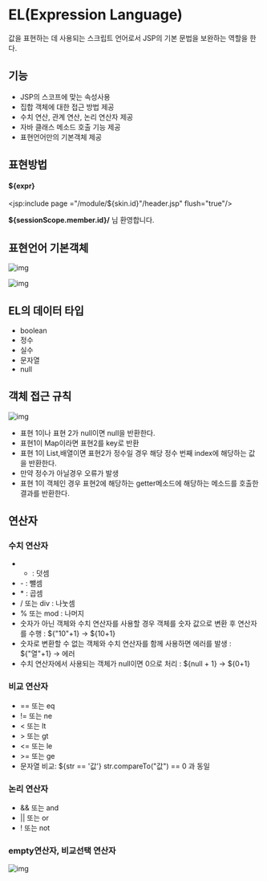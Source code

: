# EL(Expression Language)

값을 표현하는 데 사용되는 스크립트 언어로서 JSP의 기본 문법을 보완하는 역할을 한다.





## 기능

- JSP의 스코프에 맞는 속성사용
- 집합 객체에 대한 접근 방법 제공
- 수치 연산, 관계 연산, 논리 연산자 제공
- 자바 클래스 메소드 호출 기능 제공
- 표현언어만의 기본객체 제공



## 표현방법

#### ${expr}

<jsp:include page ="/module/${skin.id}"/header.jsp" flush="true"/>

<b>${sessionScope.member.id}/</b> 님 환영합니다.



## 표현언어 기본객체

![img](https://cphinf.pstatic.net/mooc/20180130_153/1517281495386qOuqH_PNG/2_6_1__.PNG)





![img](https://cphinf.pstatic.net/mooc/20180130_68/1517282068498tAlQM_PNG/2_6_1____.PNG)





## EL의 데이터 타입

- boolean
- 정수
- 실수
- 문자열
- null



## 객체 접근 규칙

![img](https://cphinf.pstatic.net/mooc/20180130_27/1517286832617YwnDB_PNG/2_6_1_.PNG)

- 표현 1이나 표현 2가 null이면 null을 반환한다.
- 표현1이 Map이라면 표현2를 key로 반환
- 표현 1이 List,배열이면 표현2가 정수일 경우 해당 정수 번째 index에 해당하는 값을 반환한다.
- 만약 정수가 아닐경우 오류가 발생
- 표현 1이 객체인 경우 표현2에  해당하는 getter메소드에 해당하는 메소드를 호출한 결과를 반환한다.



## 연산자

### 수치 연산자

-  + : 덧셈
- \- : 뺄셈
- \* : 곱셈
- / 또는 div : 나눗셈
- % 또는 mod : 나머지
- 숫자가 아닌 객체와 수치 연산자를 사용할 경우 객체를 숫자 값으로 변환 후 연산자를 수행 : ${"10"+1} → ${10+1}
- 숫자로 변환할 수 없는 객체와 수치 연산자를 함께 사용하면 에러를 발생 : ${"열"+1} → 에러
- 수치 연산자에서 사용되는 객체가 null이면 0으로 처리 : ${null + 1} → ${0+1}




### 비교 연산자

- == 또는 eq
- != 또는 ne
- < 또는 lt
- \> 또는 gt
- <= 또는 le
- \>= 또는 ge
- 문자열 비교: ${str == '값'} str.compareTo("값") == 0 과 동일




### 논리 연산자

- && 또는 and
- || 또는 or
- ! 또는 not




### empty연산자, 비교선택 연산자

![img](https://cphinf.pstatic.net/mooc/20180130_17/1517287228502gEf9g_PNG/2_6_1_empty_%2C__.PNG)

